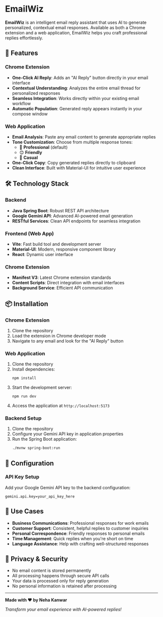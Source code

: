 # EmailWiz
**EmailWiz** is an intelligent email reply assistant that uses AI to generate personalized, contextual email responses. Available as both a Chrome extension and a web application, EmailWiz helps you craft professional replies effortlessly.

## 🚀 Features

### Chrome Extension
- **One-Click AI Reply**: Adds an "AI Reply" button directly in your email interface
- **Contextual Understanding**: Analyzes the entire email thread for personalized responses
- **Seamless Integration**: Works directly within your existing email workflow
- **Automatic Population**: Generated reply appears instantly in your compose window

### Web Application
- **Email Analysis**: Paste any email content to generate appropriate replies
- **Tone Customization**: Choose from multiple response tones:
  - 🎯 **Professional** (default)
  - 😊 **Friendly**
  - 💬 **Casual**
- **One-Click Copy**: Copy generated replies directly to clipboard
- **Clean Interface**: Built with Material-UI for intuitive user experience

## 🛠️ Technology Stack

### Backend
- **Java Spring Boot**: Robust REST API architecture
- **Google Gemini API**: Advanced AI-powered email generation
- **RESTful Services**: Clean API endpoints for seamless integration

### Frontend (Web App)
- **Vite**: Fast build tool and development server
- **Material-UI**: Modern, responsive component library
- **React**: Dynamic user interface

### Chrome Extension
- **Manifest V3**: Latest Chrome extension standards
- **Content Scripts**: Direct integration with email interfaces
- **Background Service**: Efficient API communication

## 📦 Installation

### Chrome Extension
1. Clone the repository
2. Load the extension in Chrome developer mode
3. Navigate to any email and look for the "AI Reply" button

### Web Application
1. Clone the repository
2. Install dependencies:
   ```bash
   npm install
   ```
3. Start the development server:
   ```bash
   npm run dev
   ```
4. Access the application at `http://localhost:5173`

### Backend Setup
1. Clone the repository
2. Configure your Gemini API key in application properties
3. Run the Spring Boot application:
   ```bash
   ./mvnw spring-boot:run
   ```

## 🔧 Configuration

### API Key Setup
Add your Google Gemini API key to the backend configuration:
```properties
gemini.api.key=your_api_key_here
```

## 🎯 Use Cases

- **Business Communications**: Professional responses for work emails
- **Customer Support**: Consistent, helpful replies to customer inquiries
- **Personal Correspondence**: Friendly responses to personal emails
- **Time Management**: Quick replies when you're short on time
- **Language Assistance**: Help with crafting well-structured responses

## 🔐 Privacy & Security

- No email content is stored permanently
- All processing happens through secure API calls
- Your data is processed only for reply generation
- No personal information is retained after processing

---

**Made with ❤️ by Neha Kanwar**

*Transform your email experience with AI-powered replies!*
